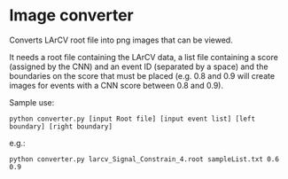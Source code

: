 # Image converter
Converts LArCV root file into png images that can be viewed.

It needs a root file containing the LArCV data, a list file containing a score (assigned by the CNN) and an event ID (separated by a space) and the boundaries on the score that must be placed (e.g. 0.8 and 0.9 will create images for events with a CNN score between 0.8 and 0.9).

Sample use:

```
python converter.py [input Root file] [input event list] [left boundary] [right boundary]
```

e.g.:
```
python converter.py larcv_Signal_Constrain_4.root sampleList.txt 0.6 0.9
```